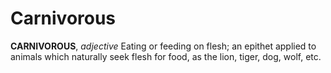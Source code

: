 # Carnivorous

**CARNIVOROUS**, _adjective_ Eating or feeding on flesh; an epithet applied to animals which naturally seek flesh for food, as the lion, tiger, dog, wolf, etc.